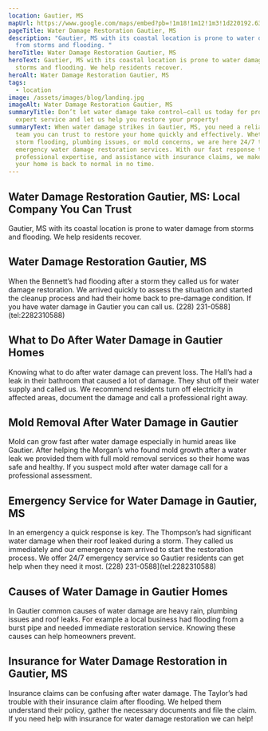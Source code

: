 ```yaml
---
location: Gautier, MS
mapUrl: https://www.google.com/maps/embed?pb=!1m18!1m12!1m3!1d220192.63737296863!2d-88.82910227619986!3d30.421642452437855!2m3!1f0!2f0!3f0!3m2!1i1024!2i768!4f13.1!3m3!1m2!1s0x889bf1d167695e6f%3A0xb0be3747a359f06e!2sGautier%2C%20MS%2C%20USA!5e0!3m2!1sen!2sph!4v1728661999767!5m2!1sen!2sph
pageTitle: Water Damage Restoration Gautier, MS
description: "Gautier, MS with its coastal location is prone to water damage
  from storms and flooding. "
heroTitle: Water Damage Restoration Gautier, MS
heroText: Gautier, MS with its coastal location is prone to water damage from
  storms and flooding. We help residents recover.
heroAlt: Water Damage Restoration Gautier, MS
tags:
  - location
image: /assets/images/blog/landing.jpg
imageAlt: Water Damage Restoration Gautier, MS
summaryTitle: Don’t let water damage take control—call us today for prompt,
  expert service and let us help you restore your property!
summaryText: When water damage strikes in Gautier, MS, you need a reliable local
  team you can trust to restore your home quickly and effectively. Whether it's
  storm flooding, plumbing issues, or mold concerns, we are here 24/7 to provide
  emergency water damage restoration services. With our fast response times,
  professional expertise, and assistance with insurance claims, we make sure
  your home is back to normal in no time.
---
```

## Water Damage Restoration Gautier, MS: Local Company You Can Trust

Gautier, MS with its coastal location is prone to water damage from storms and flooding. We help residents recover.

## Water Damage Restoration Gautier, MS

When the Bennett’s had flooding after a storm they called us for water damage restoration. We arrived quickly to assess the situation and started the cleanup process and had their home back to pre-damage condition. If you have water damage in Gautier you can call us.
(228) 231-0588](tel:2282310588)

## What to Do After Water Damage in Gautier Homes

Knowing what to do after water damage can prevent loss. The Hall’s had a leak in their bathroom that caused a lot of damage. They shut off their water supply and called us. We recommend residents turn off electricity in affected areas, document the damage and call a professional right away.

## Mold Removal After Water Damage in Gautier

Mold can grow fast after water damage especially in humid areas like Gautier. After helping the Morgan’s who found mold growth after a water leak we provided them with full mold removal services so their home was safe and healthy. If you suspect mold after water damage call for a professional assessment.

## Emergency Service for Water Damage in Gautier, MS

In an emergency a quick response is key. The Thompson’s had significant water damage when their roof leaked during a storm. They called us immediately and our emergency team arrived to start the restoration process. We offer 24/7 emergency service so Gautier residents can get help when they need it most.
(228) 231-0588](tel:2282310588)

## Causes of Water Damage in Gautier Homes

In Gautier common causes of water damage are heavy rain, plumbing issues and roof leaks. For example a local business had flooding from a burst pipe and needed immediate restoration service. Knowing these causes can help homeowners prevent.

## Insurance for Water Damage Restoration in Gautier, MS

Insurance claims can be confusing after water damage. The Taylor’s had trouble with their insurance claim after flooding. We helped them understand their policy, gather the necessary documents and file the claim. If you need help with insurance for water damage restoration we can help!
